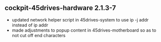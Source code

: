 ## cockpit-45drives-hardware 2.1.3-7

* updated network helper script in 45drives-system to use ip -j addr instead of ip addr
* made adjustments to popup content in 45drives-motherboard so as to not cut off end characters